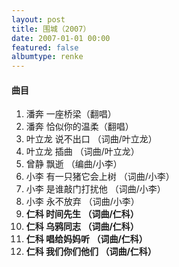 ```yaml
---
layout: post
title: 围城（2007）
date: 2007-01-01 00:00
featured: false
albumtype: renke
---
```


#### 曲目

1. 潘奔 一座桥梁（翻唱）
2. 潘奔 恰似你的温柔（翻唱）
3. 叶立龙 说不出口 （词曲/叶立龙）
4. 叶立龙 插曲 （词曲/叶立龙）
5. 曾静 飘逝 （编曲/小李）
6. 小李 有一只猪它会上树 （词曲/小李）
7. 小李 是谁敲门打扰他 （词曲/小李）
8. 小李 永不放弃 （词曲/小李）
9. **仁科 时间先生 （词曲/仁科）**
10. **仁科 乌鸦同志 （词曲/仁科）**
11. **仁科 唱给妈妈听 （词曲/仁科）**
12. **仁科 我们你们他们 （词曲/仁科）**
